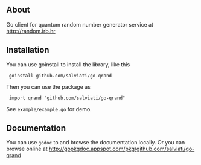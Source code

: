 ## About

Go client for quantum random number generator service at http://random.irb.hr

## Installation

You can use goinstall to install the library, like this

     goinstall github.com/salviati/go-qrand

Then you can use the package as

     import qrand "github.com/salviati/go-qrand"

See `example/example.go` for demo.

## Documentation

You can use `godoc` to and browse the documentation locally. Or you can browse online at http://gopkgdoc.appspot.com/pkg/github.com/salviati/go-qrand

